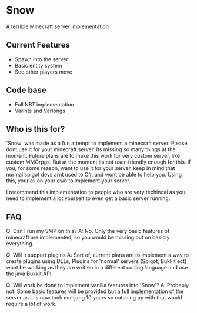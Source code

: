 # Snow
A terrible Minecraft server implementation
## Current Features
- Spawn into the server
- Basic entity system
- See other players move

## Code base
- Full NBT implementation
- Varints and Varlongs

## Who is this for?
'Snow' was made as a fun attempt to implement a minecraft server. Please, dont use it for your minecraft server. 
Its missing so many things at the moment.
Future plans are to make this work for very custom server, like custom MMOrpgs. But at the moment its not user-friendly enough for this.
If you, for some reason, want to use it for your server, keep in mind that normal spigot devs arnt used to C#, and wont be able to help you.
Using this, your all on your own to implement your server.

I recommend this implementation to people who are very techincal as you need to implement a lot yourself to even get a basic server running.

## FAQ
Q: Can I run my SMP on this?
A: No. Only the very basic features of minecraft are implemented, so you would be missing out on basicly everything.

Q: Will it support plugins
A: Sort of, current plans are to implement a way to create plugins using DLLs, Plugins for 'normal' servers (Spigot, Bukkit ect) wont be working as they are written in a different coding language and use the java Bukkit API.

Q: Will work be done to implement vanilla features into 'Snow'?
A: Probebly not. Some basic features will be provided but a full implementation of the server as it is now took monjang 10 years so catching up with that would require a lot of work.
